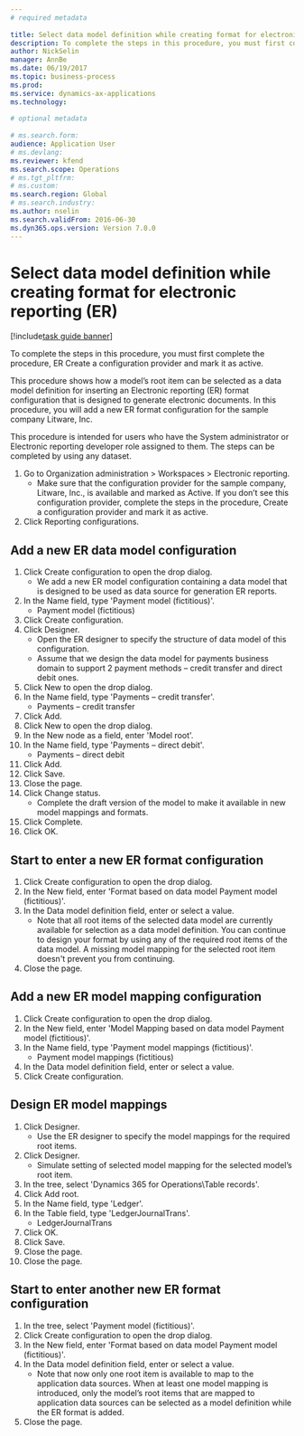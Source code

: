 ```yaml
--- 
# required metadata 
 
title: Select data model definition while creating format for electronic reporting (ER)
description: To complete the steps in this procedure, you must first complete the procedure, ER Create a configuration provider and mark it as active. 
author: NickSelin
manager: AnnBe 
ms.date: 06/19/2017
ms.topic: business-process 
ms.prod:  
ms.service: dynamics-ax-applications 
ms.technology:  
 
# optional metadata 
 
# ms.search.form:   
audience: Application User 
# ms.devlang:  
ms.reviewer: kfend
ms.search.scope: Operations 
# ms.tgt_pltfrm:  
# ms.custom:  
ms.search.region: Global
# ms.search.industry: 
ms.author: nselin
ms.search.validFrom: 2016-06-30 
ms.dyn365.ops.version: Version 7.0.0 
---
```

# Select data model definition while creating format for electronic reporting (ER)

[!include[task guide banner](../../includes/task-guide-banner.md)]

To complete the steps in this procedure, you must first complete the procedure, ER Create a configuration provider and mark it as active. 
This procedure shows how a model’s root item can be selected as a data model definition for inserting an Electronic reporting (ER) format configuration that is designed to generate electronic documents. In this procedure, you will add a new ER format configuration for the sample company Litware, Inc. 
This procedure is intended for users who have the System administrator or Electronic reporting developer role assigned to them. The steps can be completed by using any dataset.

1. Go to Organization administration > Workspaces > Electronic reporting.
    * Make sure that the configuration provider for the sample company, Litware, Inc., is available and marked as Active. If you don’t see this configuration provider, complete the steps in the procedure, Create a configuration provider and mark it as active.  
2. Click Reporting configurations.

## Add a new ER data model configuration
1. Click Create configuration to open the drop dialog.
    * We add a new ER model configuration containing a data model that is designed to be used as data source for generation ER reports.  
2. In the Name field, type 'Payment model (fictitious)'.
    * Payment model (fictitious)  
3. Click Create configuration.
4. Click Designer.
    * Open the ER designer to specify the structure of data model of this configuration.  
    * Assume that we design the data model for payments business domain to support 2 payment methods – credit transfer and direct debit ones.  
5. Click New to open the drop dialog.
6. In the Name field, type 'Payments – credit transfer'.
    * Payments – credit transfer  
7. Click Add.
8. Click New to open the drop dialog.
9. In the New node as a field, enter 'Model root'.
10. In the Name field, type 'Payments – direct debit'.
    * Payments – direct debit  
11. Click Add.
12. Click Save.
13. Close the page.
14. Click Change status.
    * Complete the draft version of the model to make it available in new model mappings and formats.  
15. Click Complete.
16. Click OK.

## Start to enter a new ER format configuration
1. Click Create configuration to open the drop dialog.
2. In the New field, enter 'Format based on data model Payment model (fictitious)'.
3. In the Data model definition field, enter or select a value.
    * Note that all root items of the selected data model are currently available for selection as a data model definition. You can continue to design your format by using any of the required root items of the data model. A missing model mapping for the selected root item doesn't prevent you from continuing.  
4. Close the page.

## Add a new ER model mapping configuration
1. Click Create configuration to open the drop dialog.
2. In the New field, enter 'Model Mapping based on data model Payment model (fictitious)'.
3. In the Name field, type 'Payment model mappings (fictitious)'.
    * Payment model mappings (fictitious)  
4. In the Data model definition field, enter or select a value.
5. Click Create configuration.

## Design ER model mappings
1. Click Designer.
    * Use the ER designer to specify the model mappings for the required root items.  
2. Click Designer.
    * Simulate setting of selected model mapping for the selected model’s root item.  
3. In the tree, select 'Dynamics 365 for Operations\Table records'.
4. Click Add root.
5. In the Name field, type 'Ledger'.
6. In the Table field, type 'LedgerJournalTrans'.
    * LedgerJournalTrans  
7. Click OK.
8. Click Save.
9. Close the page.
10. Close the page.

## Start to enter another new ER format configuration
1. In the tree, select 'Payment model (fictitious)'.
2. Click Create configuration to open the drop dialog.
3. In the New field, enter 'Format based on data model Payment model (fictitious)'.
4. In the Data model definition field, enter or select a value.
    * Note that now only one root item is available to map to the application data sources. When at least one model mapping is introduced, only the model’s root items that are mapped to application data sources can be selected as a model definition while the ER format is added.   
5. Close the page.

